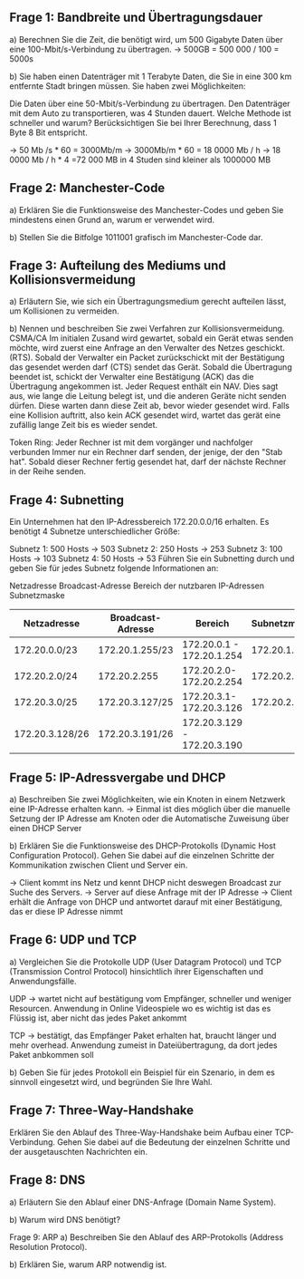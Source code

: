 ## Frage 1: Bandbreite und Übertragungsdauer
a) Berechnen Sie die Zeit, die benötigt wird, um 500 Gigabyte Daten über eine 100-Mbit/s-Verbindung zu übertragen.
-> 500GB = 500 000 / 100 = 5000s 

b) Sie haben einen Datenträger mit 1 Terabyte Daten, die Sie in eine 300 km entfernte Stadt bringen müssen. Sie haben zwei Möglichkeiten:

Die Daten über eine 50-Mbit/s-Verbindung zu übertragen.
Den Datenträger mit dem Auto zu transportieren, was 4 Stunden dauert.
Welche Methode ist schneller und warum? Berücksichtigen Sie bei Ihrer Berechnung, dass 1 Byte 8 Bit entspricht.

-> 50 Mb /s * 60 = 3000Mb/m
-> 3000Mb/m * 60 = 18 0000 Mb / h
-> 18 0000 Mb / h * 4 =72 000 MB in 4 Studen sind kleiner als 1000000 MB

## Frage 2: Manchester-Code
a) Erklären Sie die Funktionsweise des Manchester-Codes und geben Sie mindestens einen Grund an, warum er verwendet wird.

b) Stellen Sie die Bitfolge 1011001 grafisch im Manchester-Code dar.

## Frage 3: Aufteilung des Mediums und Kollisionsvermeidung
a) Erläutern Sie, wie sich ein Übertragungsmedium gerecht aufteilen lässt, um Kollisionen zu vermeiden.

b) Nennen und beschreiben Sie zwei Verfahren zur Kollisionsvermeidung.
CSMA/CA
Im initialen Zusand wird gewartet, sobald ein Gerät etwas senden möchte, wird zuerst eine Anfrage an den Verwalter des Netzes geschickt. (RTS). Sobald der Verwalter ein Packet zurückschickt mit der Bestätigung das gesendet werden darf (CTS) sendet das Gerät. Sobald die Übertragung beendet ist, schickt der Verwalter eine Bestätigung (ACK) das die Übertragung angekommen ist. 
Jeder Request enthält ein NAV. Dies sagt aus, wie lange die Leitung belegt ist, und die anderen Geräte nicht senden dürfen. Diese warten dann diese Zeit ab, bevor wieder gesendet wird. Falls eine Kollision auftritt, also kein ACK gesendet wird, wartet das gerät eine zufällig lange Zeit bis es wieder sendet.


Token Ring:
Jeder Rechner ist mit dem vorgänger und nachfolger verbunden
Immer nur ein Rechner darf senden, der jenige, der den "Stab hat". Sobald dieser Rechner fertig gesendet hat, darf der nächste Rechner in der Reihe senden.
## Frage 4: Subnetting
Ein Unternehmen hat den IP-Adressbereich 172.20.0.0/16 erhalten. Es benötigt 4 Subnetze unterschiedlicher Größe:

Subnetz 1: 500 Hosts -> 503
Subnetz 2: 250 Hosts -> 253
Subnetz 3: 100 Hosts -> 103
Subnetz 4: 50 Hosts -> 53
Führen Sie ein Subnetting durch und geben Sie für jedes Subnetz folgende Informationen an:

Netzadresse
Broadcast-Adresse
Bereich der nutzbaren IP-Adressen
Subnetzmaske


| Netzadresse     | Broadcast-Adresse | Bereich                     | Subnetzmaske |
| --------------- | ----------------- | --------------------------- | ------------ |
| 172.20.0.0/23   | 172.20.1.255/23   | 172.20.0.1 - 172.20.1.254   | 172.20.1.255 |
| 172.20.2.0/24   | 172.20.2.255      | 172.20.2.0-172.20.2.254     | 172.20.2.255 |
| 172.20.3.0/25   | 172.20.3.127/25   | 172.20.3.1-172.20.3.126     | 172.20.2.127 |
| 172.20.3.128/26 | 172.20.3.191/26   | 172.20.3.129 - 172.20.3.190 |              |

## Frage 5: IP-Adressvergabe und DHCP
a) Beschreiben Sie zwei Möglichkeiten, wie ein Knoten in einem Netzwerk eine IP-Adresse erhalten kann.
-> Einmal ist dies möglich über die manuelle Setzung der IP Adresse am Knoten oder die Automatische Zuweisung über einen DHCP Server

b) Erklären Sie die Funktionsweise des DHCP-Protokolls (Dynamic Host Configuration Protocol). Gehen Sie dabei auf die einzelnen Schritte der Kommunikation zwischen Client und Server ein.

-> Client kommt ins Netz und kennt DHCP nicht deswegen Broadcast zur Suche des Servers. 
-> Server auf diese Anfrage mit der IP Adresse
-> Client erhält die Anfrage von DHCP und antwortet darauf mit einer Bestätigung, das er diese IP Adresse nimmt 

## Frage 6: UDP und TCP
a) Vergleichen Sie die Protokolle UDP (User Datagram Protocol) und TCP (Transmission Control Protocol) hinsichtlich ihrer Eigenschaften und Anwendungsfälle.

UDP -> wartet nicht auf bestätigung vom Empfänger, schneller und weniger Resourcen. Anwendung in Online Videospiele wo es wichtig ist das es Flüssig ist, aber nicht das jedes Paket ankommt

TCP -> bestätigt, das Empfänger Paket erhalten hat, braucht länger und mehr overhead. Anwendung zumeist in Dateiübertragung, da dort jedes Paket anbkommen soll

b) Geben Sie für jedes Protokoll ein Beispiel für ein Szenario, in dem es sinnvoll eingesetzt wird, und begründen Sie Ihre Wahl.

## Frage 7: Three-Way-Handshake
Erklären Sie den Ablauf des Three-Way-Handshake beim Aufbau einer TCP-Verbindung. Gehen Sie dabei auf die Bedeutung der einzelnen Schritte und der ausgetauschten Nachrichten ein.

## Frage 8: DNS
a) Erläutern Sie den Ablauf einer DNS-Anfrage (Domain Name System).

b) Warum wird DNS benötigt?

Frage 9: ARP
a) Beschreiben Sie den Ablauf des ARP-Protokolls (Address Resolution Protocol).

b) Erklären Sie, warum ARP notwendig ist.